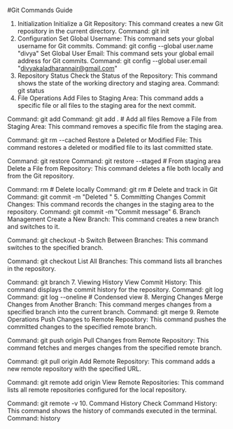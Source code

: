 #Git Commands Guide
1. Initialization
Initialize a Git Repository: This command creates a new Git repository in the current directory.
Command: git init
2. Configuration
Set Global Username: This command sets your global username for Git commits.
Command: git config --global user.name "divya"
Set Global User Email: This command sets your global email address for Git commits.
Command: git config --global user.email "divyakaladharannair@gmail.com"
3. Repository Status
Check the Status of the Repository: This command shows the state of the working directory and staging area.
Command: git status
4. File Operations
Add Files to Staging Area: This command adds a specific file or all files to the staging area for the next commit.

Command: git add <filename>
Command: git add . # Add all files
Remove a File from Staging Area: This command removes a specific file from the staging area.

Command: git rm --cached <filename>
Restore a Deleted or Modified File: This command restores a deleted or modified file to its last committed state.

Command: git restore <filename>
Command: git restore --staged <filename> # From staging area
Delete a File from Repository: This command deletes a file both locally and from the Git repository.

Command: rm <filename> # Delete locally
Command: git rm <filename> # Delete and track in Git
Command: git commit -m "Deleted <filename>"
5. Committing Changes
Commit Changes: This command records the changes in the staging area to the repository.
Command: git commit -m "Commit message"
6. Branch Management
Create a New Branch: This command creates a new branch and switches to it.

Command: git checkout -b <branch-name>
Switch Between Branches: This command switches to the specified branch.

Command: git checkout <branch-name>
List All Branches: This command lists all branches in the repository.

Command: git branch
7. Viewing History
View Commit History: This command displays the commit history for the repository.
Command: git log
Command: git log --oneline # Condensed view
8. Merging Changes
Merge Changes from Another Branch: This command merges changes from a specified branch into the current branch.
Command: git merge <branch-name>
9. Remote Operations
Push Changes to Remote Repository: This command pushes the committed changes to the specified remote branch.

Command: git push origin <branch-name>
Pull Changes from Remote Repository: This command fetches and merges changes from the specified remote branch.

Command: git pull origin <branch-name>
Add Remote Repository: This command adds a new remote repository with the specified URL.

Command: git remote add origin <repository-url>
View Remote Repositories: This command lists all remote repositories configured for the local repository.

Command: git remote -v
10. Command History
Check Command History: This command shows the history of commands executed in the terminal.
Command: history
